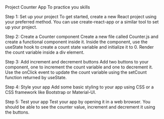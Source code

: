 Project Counter App
To practice you skills

Step 1: Set up your project To get started, create a new React project using your preferred method. You can use create-react-app or a similar tool to set up your project.

Step 2: Create a Counter component Create a new file called Counter.js and create a functional component inside it. Inside the component, use the useState hook to create a count state variable and initialize it to 0. Render the count variable inside a div element.

Step 3: Add increment and decrement buttons Add two buttons to your component, one to increment the count variable and one to decrement it. Use the onClick event to update the count variable using the setCount function returned by useState.

Step 4: Style your app Add some basic styling to your app using CSS or a CSS framework like Bootstrap or Material-UI.

Step 5: Test your app Test your app by opening it in a web browser. You should be able to see the counter value, increment and decrement it using the buttons.

